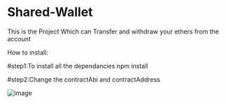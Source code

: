 # Shared-Wallet
This is the Project Which can Transfer and withdraw your ethers from the account

How to install:

#step1:To install all the dependancies
npm install 

#step2:Change the contractAbi and contractAddress

![image](https://user-images.githubusercontent.com/90437733/236634000-4aa15143-82b7-4484-84a6-44a94a40a914.png)
